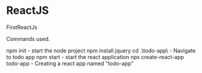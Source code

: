 # ReactJS
FirstReactJs

Commands used.

npm init - start the node project
npm install jquery
cd .\todo-app\ - Navigate to todo app
npm start - start the react application
npx create-react-app todo-app -  Creating a react app named "todo-app"




